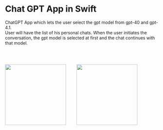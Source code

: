 # Chat GPT App in Swift
ChatGPT App which lets the user select the gpt model from gpt-40 and gpt-4.1. <br/>
User will have the list of his personal chats.
When the user initiates the conversation, the gpt model is selected at first and the chat continues with that model.

<br>
<br>

<img src= "https://github.com/user-attachments/assets/fcf5047a-cc9f-4bbd-9ad1-372cf1a5327e"  width="200"> &nbsp; &nbsp; &nbsp; &nbsp;  <img src= "https://github.com/user-attachments/assets/f59944df-cb23-406a-b5e9-c881fef0ccc0"  width="200">
